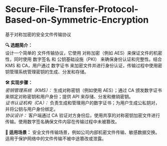 # Secure-File-Transfer-Protocol-Based-on-Symmetric-Encryption
基于对称加密的安全文件传输协议

**🔍 选题简介：**  
设计一个简单的 文件传输协议，它使用 对称加密（例如 AES）来保证文件的机密性，同时使用 数字签名 和 公钥基础设施（PKI） 来确保身份认证和完整性。结合 KMS 和 CA，用户通过 数字证书 来加密文件并进行身份认证，传输过程中使用密钥管理系统管理密钥的生成、分发和存储。

**🛠 实现步骤：**  
_密钥管理系统（KMS）：_
生成对称密钥（例如使用 AES）；通过 CA 颁发数字证书来绑定对称密钥和用户身份；提供 API 来存储、分发和撤销密钥。  
_证书认证机构（CA）：_
负责生成和管理用户的数字证书；为用户生成公私钥对，并将公钥与用户身份绑定。  
_协议设计：_
客户端通过 CA 验证对方身份后，使用共享的对称密钥加密文件进行传输。使用数字签名确保文件内容在传输过程中未被篡改。  

**🔐 适用场景：**
    安全文件传输场景，例如公司内部机密文件传输、敏感数据交换。适用于保护网络中的文件传输不被中途篡改或泄露。
